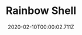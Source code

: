 ---
templateKey: blog-post
title: Rainbow Shell
type: Forage
description: Its a very beautiful shell.
featuredpost: false
date: 2020-02-10T00:00:02.711Z
featuredimage: /img/Rainbow_Shell.png
sellPrice: 300
tags:
  - forageable
  - quest
  - The Mysterious Qi Quest
---